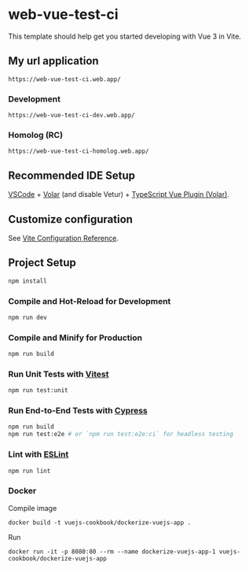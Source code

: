 # web-vue-test-ci

This template should help get you started developing with Vue 3 in Vite.

## My url application
```
https://web-vue-test-ci.web.app/
```

### Development
```
https://web-vue-test-ci-dev.web.app/
```

### Homolog (RC)
```
https://web-vue-test-ci-homolog.web.app/
```

## Recommended IDE Setup

[VSCode](https://code.visualstudio.com/) + [Volar](https://marketplace.visualstudio.com/items?itemName=johnsoncodehk.volar) (and disable Vetur) + [TypeScript Vue Plugin (Volar)](https://marketplace.visualstudio.com/items?itemName=johnsoncodehk.vscode-typescript-vue-plugin).

## Customize configuration

See [Vite Configuration Reference](https://vitejs.dev/config/).

## Project Setup

```sh
npm install
```

### Compile and Hot-Reload for Development

```sh
npm run dev
```

### Compile and Minify for Production

```sh
npm run build
```

### Run Unit Tests with [Vitest](https://vitest.dev/)

```sh
npm run test:unit
```

### Run End-to-End Tests with [Cypress](https://www.cypress.io/)

```sh
npm run build
npm run test:e2e # or `npm run test:e2e:ci` for headless testing
```

### Lint with [ESLint](https://eslint.org/)

```sh
npm run lint
```

### Docker

Compile image
```
docker build -t vuejs-cookbook/dockerize-vuejs-app .
```
Run 
```
docker run -it -p 8080:80 --rm --name dockerize-vuejs-app-1 vuejs-cookbook/dockerize-vuejs-app

```
